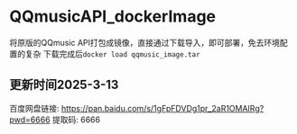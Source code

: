# QQmusicAPI_dockerImage
将原版的QQmusic API打包成镜像，直接通过下载导入，即可部署，免去环境配置的复杂
下载完成后`docker load qqmusic_image.tar`
## 更新时间2025-3-13
百度网盘链接: https://pan.baidu.com/s/1gFpFDVDg1pr_2aR1OMAIRg?pwd=6666 提取码: 6666 
